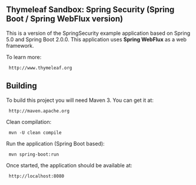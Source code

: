 
Thymeleaf Sandbox: Spring Security (Spring Boot / Spring WebFlux version)
-------------------------------------------------------------------------

 This is a version of the SpringSecurity example application based on Spring 5.0
 and Spring Boot 2.0.0. This application uses **Spring WebFlux** as a web framework.

 To learn more:
 
     http://www.thymeleaf.org


Building
--------
 
 To build this project you will need Maven 3. You can get it at:
 
     http://maven.apache.org

 Clean compilation:
 
     mvn -U clean compile
     
 Run the application (Spring Boot based):
 
     mvn spring-boot:run

 Once started, the application should be available at:
 
     http://localhost:8080

